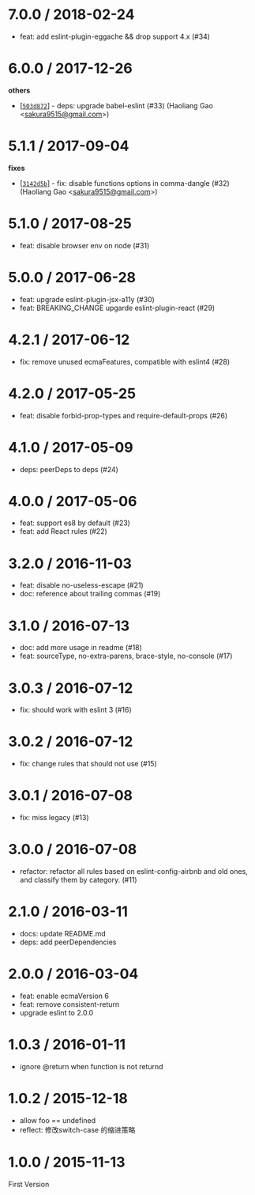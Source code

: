 
7.0.0 / 2018-02-24
==================

  * feat: add eslint-plugin-eggache && drop support 4.x (#34)

6.0.0 / 2017-12-26
==================

**others**
  * [[`503d872`](http://github.com/eggjs/eslint-config-egg/commit/503d87239183d9abed36a4b3253cb148b45029c6)] - deps: upgrade babel-eslint (#33) (Haoliang Gao <<sakura9515@gmail.com>>)

5.1.1 / 2017-09-04
==================

**fixes**
  * [[`3142d5b`](http://github.com/eggjs/eslint-config-egg/commit/3142d5b0f821fee9d4a7e284ad7d7b75ca46887c)] - fix: disable functions options in comma-dangle (#32) (Haoliang Gao <<sakura9515@gmail.com>>)

5.1.0 / 2017-08-25
==================

  * feat: disable browser env on node (#31)

5.0.0 / 2017-06-28
==================

  * feat: upgrade eslint-plugin-jsx-a11y (#30)
  * feat: BREAKING_CHANGE upgarde eslint-plugin-react (#29)

4.2.1 / 2017-06-12
==================

  * fix: remove unused ecmaFeatures, compatible with eslint4 (#28)

4.2.0 / 2017-05-25
==================

  * feat: disable forbid-prop-types and require-default-props (#26)

4.1.0 / 2017-05-09
==================

  * deps: peerDeps to deps (#24)

4.0.0 / 2017-05-06
==================

  * feat: support es8 by default (#23)
  * feat: add React rules (#22)

3.2.0 / 2016-11-03
==================

  * feat: disable no-useless-escape (#21)
  * doc: reference about trailing commas (#19)

3.1.0 / 2016-07-13
==================

  * doc: add more usage in readme (#18)
  * feat: sourceType, no-extra-parens, brace-style, no-console (#17)

3.0.3 / 2016-07-12
==================

  * fix: should work with eslint 3 (#16)

3.0.2 / 2016-07-12
==================

  * fix: change rules that should not use (#15)

3.0.1 / 2016-07-08
==================

  * fix: miss legacy (#13)

3.0.0 / 2016-07-08
==================

  * refactor: refactor all rules based on eslint-config-airbnb and old ones, and classify them by category. (#11)

2.1.0 / 2016-03-11
==================

  * docs: update README.md
  * deps: add peerDependencies

2.0.0 / 2016-03-04
==================

  * feat: enable ecmaVersion 6
  * feat: remove consistent-return
  * upgrade eslint to 2.0.0

1.0.3 / 2016-01-11
==================

  * ignore @return when function is not returnd

1.0.2 / 2015-12-18
==================

  * allow foo == undefined
  * reflect: 修改switch-case 的缩进策略

1.0.0 / 2015-11-13
==================

First Version
